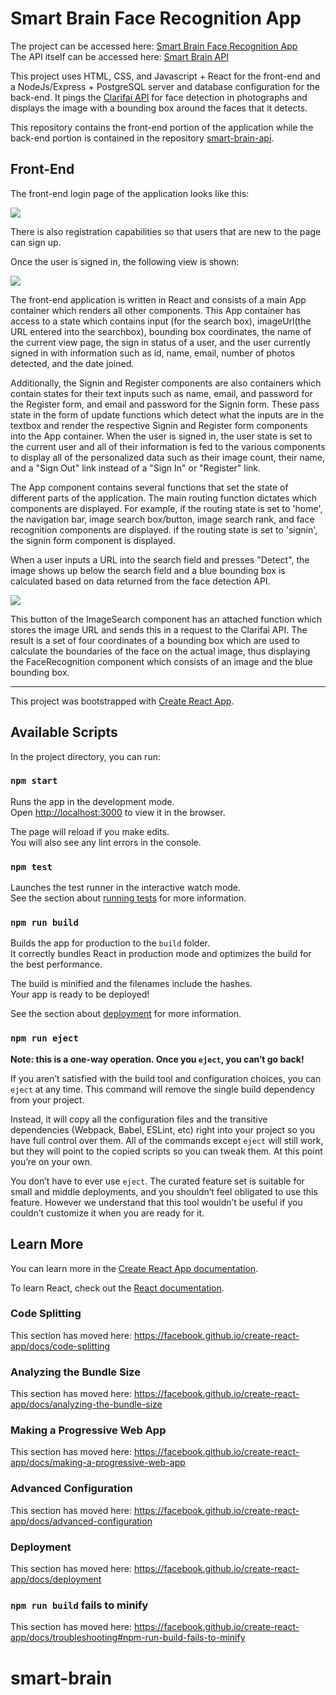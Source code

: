 # Smart Brain Face Recognition App

The project can be accessed here: [Smart Brain Face Recognition App](https://smart-brain-2020-v1.herokuapp.com/)  
The API itself can be accessed here: [Smart Brain API](https://smart-brain-2020-v1.herokuapp.com/)  

This project uses HTML, CSS, and Javascript + React for the front-end and a NodeJs/Express + PostgreSQL server and database configuration for the back-end. It pings the [Clarifai API](https://clarifai.com) for face detection in photographs and displays the image with a bounding box around the faces that it detects.

This repository contains the front-end portion of the application while the back-end portion is contained in the repository [smart-brain-api](https://github.com/ceyhuncengiz/smart-brain-api).

## Front-End
The front-end login page of the application looks like this:  

<img src="https://drive.google.com/file/d/1AhJdxbDB7kqPD3nCHyFbUVz4DcI1elwm/view" />

There is also registration capabilities so that users that are new to the page can sign up.  

Once the user is signed in, the following view is shown:

<img src="https://drive.google.com/file/d/1jYzdFeWewXNzLTR7eAuijJJjQ_sgMTJN" />

The front-end application is written in React and consists of a main App container which renders all other components. This App container has access to a state which contains input (for the search box), imageUrl(the URL entered into the searchbox), bounding box coordinates, the name of the current view page, the sign in status of a user, and the user currently signed in with information such as id, name, email, number of photos detected, and the date joined.  

Additionally, the Signin and Register components are also containers which contain states for their text inputs such as name, email, and password for the Register form, and email and password for the Signin form. These pass state in the form of update functions which detect what the inputs are in the textbox and render the respective Signin and Register form components into the App container. When the user is signed in, the user state is set to the current user and all of their information is fed to the various components to display all of the personalized data such as their image count, their name, and a "Sign Out" link instead of a "Sign In" or "Register" link.

The App component contains several functions that set the state of different parts of the application. The main routing function dictates which components are displayed. For example, if the routing state is set to 'home', the navigation bar, image search box/button, image search rank, and face recognition components are displayed. if the routing state is set to 'signin', the signin form component is displayed.  

When a user inputs a URL into the search field and presses "Detect", the image shows up below the search field and a blue bounding box is calculated based on data returned from the face detection API.

<img src="https://drive.google.com/file/d/1_iaS6cZtcyq4JYFDFAA4aaZJZu0KYyDM" />

This button of the ImageSearch component has an attached function which stores the image URL and sends this in a request to the Clarifai API. The result is a set of four coordinates of a bounding box which are used to calculate the boundaries of the face on the actual image, thus displaying the FaceRecognition component which consists of an image and the blue bounding box.

---
This project was bootstrapped with [Create React App](https://github.com/facebook/create-react-app).

## Available Scripts

In the project directory, you can run:

### `npm start`

Runs the app in the development mode.<br>
Open [http://localhost:3000](http://localhost:3000) to view it in the browser.

The page will reload if you make edits.<br>
You will also see any lint errors in the console.

### `npm test`

Launches the test runner in the interactive watch mode.<br>
See the section about [running tests](https://facebook.github.io/create-react-app/docs/running-tests) for more information.

### `npm run build`

Builds the app for production to the `build` folder.<br>
It correctly bundles React in production mode and optimizes the build for the best performance.

The build is minified and the filenames include the hashes.<br>
Your app is ready to be deployed!

See the section about [deployment](https://facebook.github.io/create-react-app/docs/deployment) for more information.

### `npm run eject`

**Note: this is a one-way operation. Once you `eject`, you can’t go back!**

If you aren’t satisfied with the build tool and configuration choices, you can `eject` at any time. This command will remove the single build dependency from your project.

Instead, it will copy all the configuration files and the transitive dependencies (Webpack, Babel, ESLint, etc) right into your project so you have full control over them. All of the commands except `eject` will still work, but they will point to the copied scripts so you can tweak them. At this point you’re on your own.

You don’t have to ever use `eject`. The curated feature set is suitable for small and middle deployments, and you shouldn’t feel obligated to use this feature. However we understand that this tool wouldn’t be useful if you couldn’t customize it when you are ready for it.

## Learn More

You can learn more in the [Create React App documentation](https://facebook.github.io/create-react-app/docs/getting-started).

To learn React, check out the [React documentation](https://reactjs.org/).

### Code Splitting

This section has moved here: https://facebook.github.io/create-react-app/docs/code-splitting

### Analyzing the Bundle Size

This section has moved here: https://facebook.github.io/create-react-app/docs/analyzing-the-bundle-size

### Making a Progressive Web App

This section has moved here: https://facebook.github.io/create-react-app/docs/making-a-progressive-web-app

### Advanced Configuration

This section has moved here: https://facebook.github.io/create-react-app/docs/advanced-configuration

### Deployment

This section has moved here: https://facebook.github.io/create-react-app/docs/deployment

### `npm run build` fails to minify

This section has moved here: https://facebook.github.io/create-react-app/docs/troubleshooting#npm-run-build-fails-to-minify
# smart-brain
